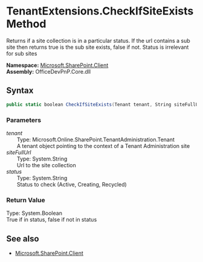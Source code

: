 # TenantExtensions.CheckIfSiteExists Method  
Returns if a site collection is in a particular status. If the url contains a sub site then returns true is the sub site exists, false if not. Status is irrelevant for sub sites  

**Namespace:** [Microsoft.SharePoint.Client](Microsoft.SharePoint.Client.md)  
**Assembly:** OfficeDevPnP.Core.dll  
## Syntax
```C#
public static boolean CheckIfSiteExists(Tenant tenant, String siteFullUrl, String status)
```
### Parameters
*tenant*  
&emsp;&emsp;Type: Microsoft.Online.SharePoint.TenantAdministration.Tenant  
&emsp;&emsp;A tenant object pointing to the context of a Tenant Administration site  
*siteFullUrl*  
&emsp;&emsp;Type: System.String  
&emsp;&emsp;Url to the site collection  
*status*  
&emsp;&emsp;Type: System.String  
&emsp;&emsp;Status to check (Active, Creating, Recycled)  
### Return Value
Type: System.Boolean  
True if in status, false if not in status

## See also
- [Microsoft.SharePoint.Client](Microsoft.SharePoint.Client.md)
